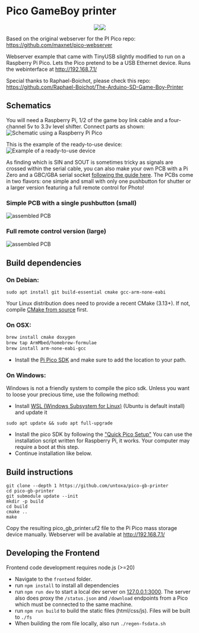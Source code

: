 # Pico GameBoy printer

<p align="center">
   <img src="https://github.com/untoxa/pico-gb-printer/blob/main/screenshot.png?raw=true"/><img src="https://github.com/untoxa/pico-gb-printer/blob/main/usage.png?raw=true"/>
</p>

Based on the original webserver for the PI Pico repo: https://github.com/maxnet/pico-webserver

Webserver example that came with TinyUSB slightly modified to run on a Raspberry Pi Pico.
Lets the Pico pretend to be a USB Ethernet device. Runs the webinterface at http://192.168.7.1/

Special thanks to Raphael-Boichot, please check this repo: https://github.com/Raphael-Boichot/The-Arduino-SD-Game-Boy-Printer

## Schematics

You will need a Raspberry Pi, 1/2 of the game boy link cable and a four-channel 5v to 3.3v level shifter. Connect parts as shown:  
![Schematic using a Raspberry Pi Pico](./schematics.png)

This is the example of the ready-to-use device:  
![Example of a ready-to-use device](./device.jpg)

As finding which is SIN and SOUT is sometimes tricky as signals are crossed within the serial cable, you can also make your own PCB with a Pi Zero and a GBC/GBA serial socket [following the guide here](https://github.com/Raphael-Boichot/Collection-of-PCB-for-Game-Boy-Printer-Emulators). The PCBs come in two flavors: one simple and small with only one pushbutton for shutter or a larger version featuring a full remote control for Photo!

### Simple PCB with a single pushbutton (small)
![assembled PCB](./Pi_Zero_shield.jpg)

### Full remote control version (large)
![assembled PCB](./Pi_Zero_shield_remote.jpg)

## Build dependencies

### On Debian:

```
sudo apt install git build-essential cmake gcc-arm-none-eabi
```

Your Linux distribution does need to provide a recent CMake (3.13+).
If not, compile [CMake from source](https://cmake.org/download/#latest) first.

### On OSX:

```bash
brew install cmake doxygen 
brew tap ArmMbed/homebrew-formulae
brew install arm-none-eabi-gcc
```

- Install the [Pi Pico SDK](https://github.com/raspberrypi/pico-sdk) and make sure to add the location to your path. 
### On Windows:

Windows is not a friendly system to compile the pico sdk. Unless you want to loose your precious time, use the following method:
- Install [WSL (Windows Subsystem for Linux)](https://learn.microsoft.com/en-us/windows/wsl/install) (Ubuntu is default install) and update it
```
sudo apt update && sudo apt full-upgrade
```
- Install the pico SDK by following the ["Quick Pico Setup"](https://datasheets.raspberrypi.com/pico/getting-started-with-pico.pdf)
You can use the installation script written for Raspberry Pi, it works. Your computer may require a boot at this step.
- Continue installation like below.

## Build instructions

```
git clone --depth 1 https://github.com/untoxa/pico-gb-printer
cd pico-gb-printer
git submodule update --init
mkdir -p build
cd build
cmake ..
make
```

Copy the resulting pico_gb_printer.uf2 file to the Pi Pico mass storage device manually.
Webserver will be available at http://192.168.7.1/

## Developing the Frontend
Frontend code development requires node.js (>=20)  
* Navigate to the `frontend` folder.
* run `npm install` to install all dependencies
* run `npm run dev` to start a local dev server on [127.0.0.1:3000](http://127.0.0.1:3000/). The server also does proxy the `/status.json` and `/download` endpoints from a Pico which must be connected to the same machine.
* run `npm run build` to build the static files (html/css/js). Files will be built to `./fs` 
* When building the rom file locally, also run `./regen-fsdata.sh`
